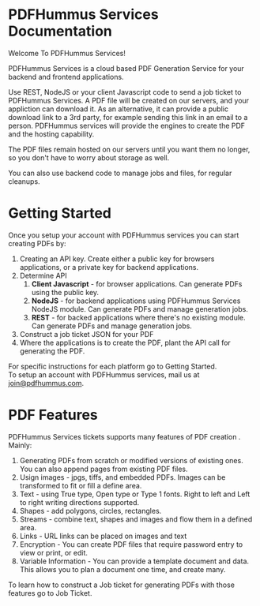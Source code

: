 # PDFHummus Services Documentation

Welcome To PDFHummus Services!

PDFHummus Services is a cloud based PDF Generation Service for your backend and frontend applications.

Use REST, NodeJS or your client Javascript code to send a job ticket to PDFHummus Services. A PDF file will be created on our servers, 
and your appliction can download it. As an alternative, it can provide a public download link to a 3rd party, for example sending this link in an email to a person.
PDFHummus services will provide the engines to create the PDF and the hosting capability. 

The PDF files remain hosted on our servers until you want them no longer, so you don't have to worry about storage as well.

You can also use backend code to manage jobs and files, for regular cleanups.

# Getting Started

Once you setup your account with PDFHummus services you can start creating PDFs by: 

1. Creating an API key. Create either a public key for browsers applications, or a private key for backend applications.
2. Determine API  
    1. **Client Javascript** - for browser applications. Can generate PDFs using the public key.
    2. **NodeJS** - for backend applications using PDFHummus Services NodeJS module. Can generate PDFs and manage generation jobs.
    3. **REST** - for backed applications where there's no existing module. Can generate PDFs and manage generation jobs.
3. Construct a job ticket JSON for your PDF
4. Where the applications is to create the PDF, plant the API call for generating the PDF.

For specific instructions for each platform go to <a ui-sref="documentation.gattingstarted">Getting Started</a>.    
To setup an account with PDFHummus services, mail us at [join@pdfhummus.com](mailto:join@pdfhummus.com).

# PDF Features

PDFHummus Services  tickets supports many features of PDF creation . Mainly:

1. Generating PDFs from scratch or modified versions of existing ones. You can also append pages from existing PDF files.
2. Usign images - jpgs, tiffs, and embedded PDFs. Images can be transformed to fit or fill a define area.
3. Text - using True type, Open type or Type 1 fonts. Right to left and Left to right writing directions supported.
4. Shapes - add polygons, circles, rectangles.
5. Streams - combine text, shapes and images and flow them in a defined area.  
6. Links - URL links can be placed on images and text
7. Encryption - You can create PDF files that require password entry to view or print, or edit.
8. Variable Information - You can provide a template document and data. This allows you to plan a document one time, and create many. 

To learn how to construct a Job ticket for generating PDFs with those features go to <a ui-sref="documentation.jobticket.home">Job Ticket</a>.